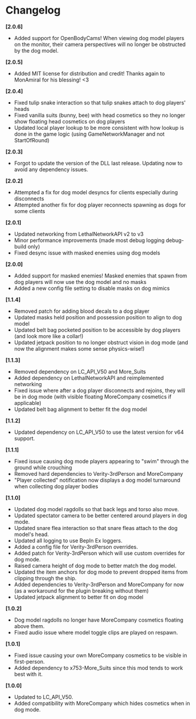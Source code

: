 # Changelog

**[2.0.6]**
- Added support for OpenBodyCams! When viewing dog model players on the monitor, their camera perspectives will no longer be obstructed by the dog model.

**[2.0.5]**
- Added MIT license for distribution and credit! Thanks again to MonAmiral for his blessing! <3

**[2.0.4]**
- Fixed tulip snake interaction so that tulip snakes attach to dog players' heads
- Fixed vanilla suits (bunny, bee) with head cosmetics so they no longer show floating head cosmetics on dog players
- Updated local player lookup to be more consistent with how lookup is done in the game logic (using GameNetworkManager and not StartOfRound)

**[2.0.3]**
- Forgot to update the version of the DLL last release. Updating now to avoid any dependency issues.

**[2.0.2]**
- Attempted a fix for dog model desyncs for clients especially during disconnects
- Attempted another fix for dog player reconnects spawning as dogs for some clients

**[2.0.1]**
- Updated networking from LethalNetworkAPI v2 to v3
- Minor performance improvements (made most debug logging debug-build only)
- Fixed desync issue with masked enemies using dog models

**[2.0.0]**
- Added support for masked enemies! Masked enemies that spawn from dog players will now use the dog model and no masks
- Added a new config file setting to disable masks on dog mimics

**[1.1.4]**
- Removed patch for adding blood decals to a dog player
- Updated masks held position and possession position to align to dog model
- Updated belt bag pocketed position to be accessible by dog players (and look more like a collar!)
- Updated jetpack position to no longer obstruct vision in dog mode (and now the alignment makes some sense physics-wise!)

**[1.1.3]**
- Removed dependency on LC_API_V50 and More_Suits
- Added dependency on LethalNetworkAPI and reimplemented networking
- Fixed issue where after a dog player disconnects and rejoins, they will be in dog mode (with visible floating MoreCompany cosmetics if applicable)
- Updated belt bag alignment to better fit the dog model

**[1.1.2]**
- Updated dependency on LC_API_V50 to use the latest version for v64 support.

**[1.1.1]**
- Fixed issue causing dog mode players appearing to "swim" through the ground while crouching
- Removed hard dependencies to Verity-3rdPerson and MoreCompany
- "Player collected" notification now displays a dog model turnaround when collecting dog player bodies

**[1.1.0]**
- Updated dog model ragdolls so that back legs and torso also move.
- Updated spectator camera to be better centered around players in dog mode.
- Updated snare flea interaction so that snare fleas attach to the dog model's head.
- Updated all logging to use BepIn Ex loggers.
- Added a config file for Verity-3rdPerson overrides.
- Added patch for Verity-3rdPerson which will use custom overrides for dog mode.
- Raised camera height of dog mode to better match the dog model.
- Updated the item anchors for dog mode to prevent dropped items from clipping through the ship.
- Added dependencies to Verity-3rdPerson and MoreCompany for now (as a workaround for the plugin breaking without them)
- Updated jetpack alignment to better fit on dog model

**[1.0.2]**
- Dog model ragdolls no longer have MoreCompany cosmetics floating above them. 
- Fixed audio issue where model toggle clips are played on respawn.

**[1.0.1]**
- Fixed issue causing your own MoreCompany cosmetics to be visible in first-person. 
- Added dependency to x753-More_Suits since this mod tends to work best with it.

**[1.0.0]**
- Updated to LC_API_V50. 
- Added compatibility with MoreCompany which hides cosmetics when in dog mode.